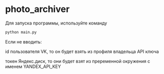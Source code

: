 # photo_archiver

Для запуска программы, используйте команду 

```sh
python main.py
```

Если не вводить:

id пользователя VK, то он будет взять из профиля владельца API ключа

токен Яндекс.диск, то они будет взят из преременной окружения с именем YANDEX_API_KEY

